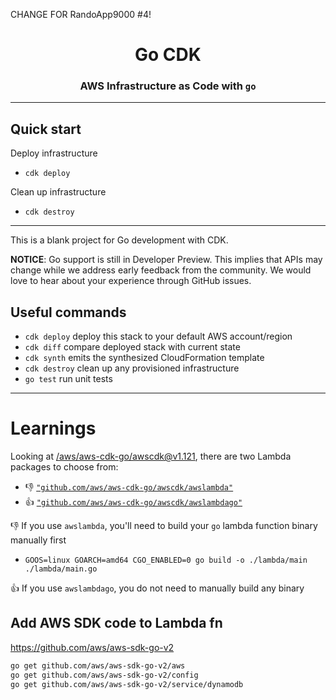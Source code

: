 CHANGE FOR RandoApp9000 #4!
<html>
<div align="center">
<h1>Go CDK</h1>
<h3>AWS Infrastructure as Code with <code>go</code></h3>

</div>
</html>

---

## Quick start

Deploy infrastructure

- `cdk deploy`

Clean up infrastructure

- `cdk destroy`

---

This is a blank project for Go development with CDK.

**NOTICE**: Go support is still in Developer Preview. This implies that APIs may
change while we address early feedback from the community. We would love to hear
about your experience through GitHub issues.

## Useful commands

- `cdk deploy` deploy this stack to your default AWS account/region
- `cdk diff` compare deployed stack with current state
- `cdk synth` emits the synthesized CloudFormation template
- `cdk destroy` clean up any provisioned infrastructure
- `go test` run unit tests

---

# Learnings

Looking at [/aws/aws-cdk-go/awscdk@v1.121](https://pkg.go.dev/github.com/aws/aws-cdk-go/awscdk), there are two Lambda packages to choose from:

- 👎 [`"github.com/aws/aws-cdk-go/awscdk/awslambda"`][awslambda]
- 👍 [`"github.com/aws/aws-cdk-go/awscdk/awslambdago"`][awslambdago]

👎 If you use `awslambda`, you'll need to build your `go` lambda function binary manually first

- `GOOS=linux GOARCH=amd64 CGO_ENABLED=0 go build -o ./lambda/main ./lambda/main.go`

👍 If you use `awslambdago`, you do not need to manually build any binary

[awslambda]: https://pkg.go.dev/github.com/aws/aws-cdk-go/awscdk@v1.121.0-devpreview/awslambda
[awslambdago]: https://pkg.go.dev/github.com/aws/aws-cdk-go/awscdk@v1.121.0-devpreview/awslambdago

## Add AWS SDK code to Lambda fn

https://github.com/aws/aws-sdk-go-v2

```bash
go get github.com/aws/aws-sdk-go-v2/aws
go get github.com/aws/aws-sdk-go-v2/config
go get github.com/aws/aws-sdk-go-v2/service/dynamodb
```
